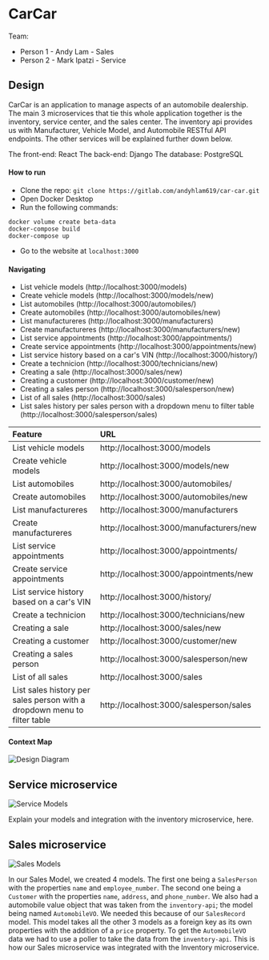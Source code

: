 # CarCar

Team:

* Person 1 - Andy Lam - Sales
* Person 2 - Mark Ipatzi - Service

## Design
CarCar is an application to manage aspects of an automobile dealership. The main 3 microservices that tie this whole application together is the inventory, service center, and the sales center. The inventory api provides us with Manufacturer, Vehicle Model, and Automobile RESTful API endpoints. The other services will be explained further down below.

The front-end: React
The back-end: Django
The database: PostgreSQL

#### How to run
* Clone the repo: `git clone https://gitlab.com/andyhlam619/car-car.git`
* Open Docker Desktop
* Run the following commands:
```
docker volume create beta-data
docker-compose build
docker-compose up
```
* Go to the website at `localhost:3000`

#### Navigating
* List vehicle models (http://localhost:3000/models)
* Create vehicle models (http://localhost:3000/models/new)
* List automobiles (http://localhost:3000/automobiles/)
* Create automobiles (http://localhost:3000/automobiles/new)
* List manufactureres (http://localhost:3000/manufacturers)
* Create manufactureres (http://localhost:3000/manufacturers/new)
* List service appointments (http://localhost:3000/appointments/)
* Create service appointments (http://localhost:3000/appointments/new)
* List service history based on a car's VIN (http://localhost:3000/history/)
* Create a technicion (http://localhost:3000/technicians/new)
* Creating a sale (http://localhost:3000/sales/new)
* Creating a customer (http://localhost:3000/customer/new)
* Creating a sales person (http://localhost:3000/salesperson/new)
* List of all sales (http://localhost:3000/sales)
* List sales history per sales person with a dropdown menu to filter table (http://localhost:3000/salesperson/sales)

| Feature          | URL          |
|:-----------------|:-------------|
|List vehicle models|http://localhost:3000/models|
|Create vehicle models|http://localhost:3000/models/new|
|List automobiles|http://localhost:3000/automobiles/|
|Create automobiles|http://localhost:3000/automobiles/new|
|List manufactureres|http://localhost:3000/manufacturers|
|Create manufactureres|http://localhost:3000/manufacturers/new|
|List service appointments|http://localhost:3000/appointments/|
|Create service appointments|http://localhost:3000/appointments/new|
|List service history based on a car's VIN|http://localhost:3000/history/|
|Create a technicion|http://localhost:3000/technicians/new|
|Creating a sale|http://localhost:3000/sales/new|
|Creating a customer|http://localhost:3000/customer/new|
|Creating a sales person|http://localhost:3000/salesperson/new|
|List of all sales|http://localhost:3000/sales|
|List sales history per sales person with a dropdown menu to filter table|http://localhost:3000/salesperson/sales|
#### Context Map
![Design Diagram](https://i.imgur.com/vNHybzt.jpg)


## Service microservice
![Service Models](https://i.imgur.com/7y3z5R3.jpg)

Explain your models and integration with the inventory
microservice, here.

## Sales microservice
![Sales Models](https://i.imgur.com/jNnYql7.jpg)

In our Sales Model, we created 4 models. The first one being a `SalesPerson` with the properties `name` and `employee_number`. The second one being a `Customer` with the properties `name`, `address`, and `phone_number`. We also had a automobile value object that was taken from the `inventory-api`; the model being named `AutomobileVO`. We needed this because of our `SalesRecord` model. This model takes all the other 3 models as a foreign key as its own properties with the addition of a `price` property. To get the `AutomobileVO` data we had to use a poller to take the data from the `inventory-api`. This is how our Sales microservice was integrated with the Inventory microservice.
